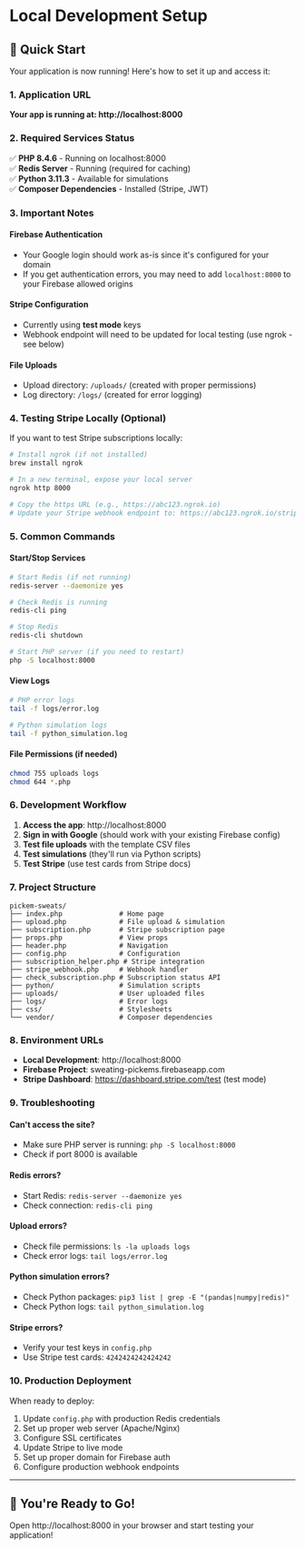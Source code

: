 # Local Development Setup

## 🚀 Quick Start

Your application is now running! Here's how to set it up and access it:

### 1. Application URL
**Your app is running at: http://localhost:8000**

### 2. Required Services Status
✅ **PHP 8.4.6** - Running on localhost:8000  
✅ **Redis Server** - Running (required for caching)  
✅ **Python 3.11.3** - Available for simulations  
✅ **Composer Dependencies** - Installed (Stripe, JWT)  

### 3. Important Notes

#### Firebase Authentication
- Your Google login should work as-is since it's configured for your domain
- If you get authentication errors, you may need to add `localhost:8000` to your Firebase allowed origins

#### Stripe Configuration
- Currently using **test mode** keys
- Webhook endpoint will need to be updated for local testing (use ngrok - see below)

#### File Uploads
- Upload directory: `/uploads/` (created with proper permissions)
- Log directory: `/logs/` (created for error logging)

### 4. Testing Stripe Locally (Optional)

If you want to test Stripe subscriptions locally:

```bash
# Install ngrok (if not installed)
brew install ngrok

# In a new terminal, expose your local server
ngrok http 8000

# Copy the https URL (e.g., https://abc123.ngrok.io)
# Update your Stripe webhook endpoint to: https://abc123.ngrok.io/stripe_webhook.php
```

### 5. Common Commands

#### Start/Stop Services
```bash
# Start Redis (if not running)
redis-server --daemonize yes

# Check Redis is running
redis-cli ping

# Stop Redis
redis-cli shutdown

# Start PHP server (if you need to restart)
php -S localhost:8000
```

#### View Logs
```bash
# PHP error logs
tail -f logs/error.log

# Python simulation logs  
tail -f python_simulation.log
```

#### File Permissions (if needed)
```bash
chmod 755 uploads logs
chmod 644 *.php
```

### 6. Development Workflow

1. **Access the app**: http://localhost:8000
2. **Sign in with Google** (should work with your existing Firebase config)
3. **Test file uploads** with the template CSV files
4. **Test simulations** (they'll run via Python scripts)
5. **Test Stripe** (use test cards from Stripe docs)

### 7. Project Structure

```
pickem-sweats/
├── index.php              # Home page
├── upload.php             # File upload & simulation
├── subscription.php       # Stripe subscription page
├── props.php              # View props
├── header.php             # Navigation
├── config.php             # Configuration
├── subscription_helper.php # Stripe integration
├── stripe_webhook.php     # Webhook handler
├── check_subscription.php # Subscription status API
├── python/                # Simulation scripts
├── uploads/               # User uploaded files
├── logs/                  # Error logs
├── css/                   # Stylesheets
└── vendor/                # Composer dependencies
```

### 8. Environment URLs

- **Local Development**: http://localhost:8000
- **Firebase Project**: sweating-pickems.firebaseapp.com
- **Stripe Dashboard**: https://dashboard.stripe.com/test (test mode)

### 9. Troubleshooting

#### Can't access the site?
- Make sure PHP server is running: `php -S localhost:8000`
- Check if port 8000 is available

#### Redis errors?
- Start Redis: `redis-server --daemonize yes`
- Check connection: `redis-cli ping`

#### Upload errors?
- Check file permissions: `ls -la uploads logs`
- Check error logs: `tail logs/error.log`

#### Python simulation errors?
- Check Python packages: `pip3 list | grep -E "(pandas|numpy|redis)"`
- Check Python logs: `tail python_simulation.log`

#### Stripe errors?
- Verify your test keys in `config.php`
- Use Stripe test cards: `4242424242424242`

### 10. Production Deployment

When ready to deploy:
1. Update `config.php` with production Redis credentials
2. Set up proper web server (Apache/Nginx)
3. Configure SSL certificates
4. Update Stripe to live mode
5. Set up proper domain for Firebase auth
6. Configure production webhook endpoints

---

## 🎉 You're Ready to Go!

Open http://localhost:8000 in your browser and start testing your application! 